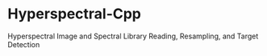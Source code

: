 # Hyperspectral-Cpp
Hyperspectral Image and Spectral Library Reading, Resampling, and Target Detection 
